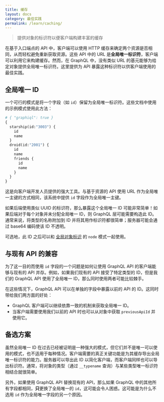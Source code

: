 ```yaml
---
title: 缓存
layout: docs
category: 最佳实践
permalink: /learn/caching/
---
```


> 提供对象的标识符以便客户端构建丰富的缓存

在基于入口端点的 API 中，客户端可以使用 HTTP 缓存来确定两个资源是否相同，从而轻松避免重新获取资源。这些 API 中的 URL 是**全局唯一标识符**，客户端可以利用它来构建缓存。然而，在 GraphQL 中，没有类似 URL 的基元能够为给定对象提供全局唯一标识符。这里提供为 API 暴露这种标识符以供客户端使用的最佳实践。

## 全局唯一 ID

一个可行的模式是将一个字段（如 `id`）保留为全局唯一标识符。这些文档中使用的示例模式使用此方法：

```graphql
# { "graphiql": true }
{
  starship(id:"3003") {
    id
    name
  }
  droid(id:"2001") {
    id
    name
    friends {
      id
      name
    }
  }
}
```

这是向客户端开发人员提供的强大工具。与基于资源的 API 使用 URL 作为全局唯一主键的方式相同，该系统中提供 `id` 字段作为全局唯一主键。

如果后端使用类似 UUID 的标识符，那么暴露这个全局唯一 ID 可能非常简单！如果后端对于每个对象并未分配全局唯一 ID，则 GraphQL 层可能需要构造此 ID。通常来说，将类型的名称附加到 ID 并将其用作标识符都很简单；服务器可能会通过 base64 编码使该 ID 不透明。

可选地，此 ID 之后可以和 [全局对象标识](/learn/global-object-identification) 的 `node` 模式一起使用。

## 与现有 API 的兼容

为了这一目的而使用 `id` 字段的一个问题是如何让使用 GraphQL API 的客户端能够与现有的 API 并存。例如，如果我们现有的 API 接受了特定类型的 ID，但是我们的 GraphQL API 使用了全局唯一 ID，那么同时使用两者可能比较棘手。

在这些情况下，GraphQL API 可以在单独的字段中暴露以前的 API 的 ID。这同时带给我们两方面的好处：

 - GraphQL 客户端可以继续依靠一致的机制来获取全局唯一 ID。
 - 当客户端需要使用我们以前的 API 时也可以从对象中获取 `previousApiId` 并使用它。

## 备选方案

虽然全局唯一 ID 在过去已经被证明是一种强大的模式，但它们并不是唯一可以使用的模式，也不适用于每种情况。客户端需要的真正关键功能是为其缓存导出全局唯一标识符的能力。服务器可以导出此 ID 以简化客户端，而客户端同样也可以导出标识符。通常，将对象的类型（通过 `__typename` 查询）与某些类型唯一标识符相结合就很简单。

另外，如果使用 GraphQL API 替换现有的 API，那么如果 GraphQL 中的其他所有字段都相同，**只**更换了全局唯一的 `id`，这可能会令人困惑。这可能是为什么不选用 `id` 作为全局唯一字段的另一个原因。
